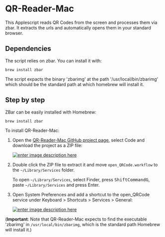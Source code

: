 # QR-Reader-Mac
This Applescript reads QR Codes from the screen and processes them via zbar. It extracts the urls and automatically opens them in your standard browser.

## Dependencies
The script relies on zbar. You can install it with:

```brew install zbar```

The script expacts the binary 'zbarimg' at the path '/usr/local/bin/zbarimg' which should be the standard path at which homebrew will install it.

## Step by step

ZBar can be easily installed with Homebrew:

    brew install zbar

To install QR-Reader-Mac:
 1. Open the [QR-Reader-Mac GitHub project page][2], select Code and download the project as a ZIP file:

    [![enter image description here][3]][3]

 2. Double click the ZIP file to extract it and move `open_QRCode.workflow` to the `~/Library/Services` folder.

    To open `~/Library/Services`, select Finder, press <kbd>Shift</kbd><kbd>Command</kbd><kbd>G</kbd>, paste `~/Library/Services` and press Enter.

 4. Open System Preferences and add a shortcut to the open_QRCode service under Keyboard > Shortcuts > Services > General:

    [![enter image description here][4]][4]

(**Important**: Note that QR-Reader-Mac expects to find the executable 'zbarimg' in `/usr/local/bin/zbarimg`, which is the standard path Homebrew will install it.)

  [1]: https://github.com/mchehab/zbar
  [2]: https://github.com/FrederikRogalski/QR-Reader-Mac
  [3]: https://i.stack.imgur.com/xRylI.png
  [4]: https://i.stack.imgur.com/4Dm0y.png
